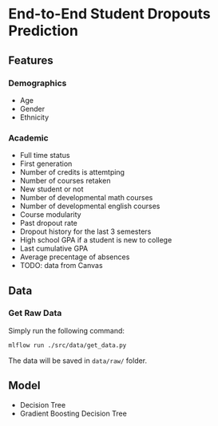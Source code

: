 # End-to-End Student Dropouts Prediction


## Features

### Demographics

- Age
- Gender
- Ethnicity

### Academic

- Full time status
- First generation
- Number of credits is attemtping
- Number of courses retaken
- New student or not
- Number of developmental math courses
- Number of developmental english courses
- Course modularity
- Past dropout rate
- Dropout history for the last 3 semesters
- High school GPA if a student is new to college
- Last cumulative GPA
- Average precentage of absences
- TODO: data from Canvas

## Data

### Get Raw Data

Simply run the following command:

```bash
mlflow run ./src/data/get_data.py
```

The data will be saved in `data/raw/` folder.

## Model

- Decision Tree
- Gradient Boosting Decision Tree
